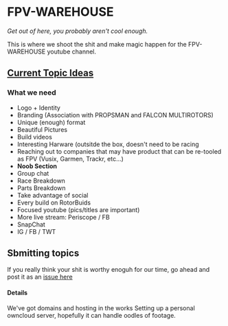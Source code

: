 # FPV-WAREHOUSE
_Get out of here, you probably aren't cool enough._

This is where we shoot the shit and make magic happen for the FPV-WAREHOUSE youtube channel.

## [Current Topic Ideas](https://github.com/FPV-WAREHOUSE/issues)

### What we need

 - Logo + Identity
 - Branding (Association with PROPSMAN and FALCON MULTIROTORS)
 - Unique (enough) format
 - Beautiful Pictures
 - Build videos
 - Interesting Harware (outsitde the box, doesn't need to be racing
 - Reaching out to companies that may have product that can be re-tooled as FPV (Vusix, Garmen, Trackr, etc...)
 - **Noob Section**
 - Group chat
 - Race Breakdown
 - Parts Breakdown
 - Take advantage of social
  - Every build on RotorBuids
  - Focused youtube (pics/titles are important)
  - More live stream: Periscope / FB
  - SnapChat
  - IG / FB / TWT
  
 
 
 ## Sbmitting topics
If you really think your shit is worthy enoguh for our time, go ahead and post it as an [issue here](https://github.com/FPV-WAREHOUSE/issues)
 
 
 #### Details
 We've got domains and hosting in the works
 Setting up a personal owncloud server, hopefully it can handle oodles of footage.
